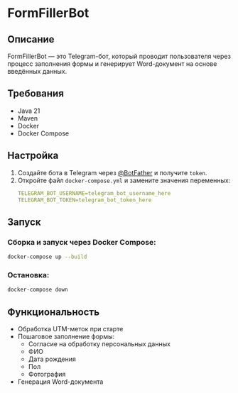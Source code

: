 # FormFillerBot

## Описание
FormFillerBot — это Telegram-бот, который проводит пользователя через процесс заполнения формы и генерирует Word-документ на основе введённых данных.

## Требования
- Java 21
- Maven
- Docker
- Docker Compose

## Настройка
1. Создайте бота в Telegram через [@BotFather](https://t.me/BotFather) и получите `token`.
2. Откройте файл `docker-compose.yml` и замените значения переменных:
   ```yaml
   TELEGRAM_BOT_USERNAME=telegram_bot_username_here
   TELEGRAM_BOT_TOKEN=telegram_bot_token_here
   ```

## Запуск
### Сборка и запуск через Docker Compose:
```sh
docker-compose up --build
```

### Остановка:
```sh
docker-compose down
```

## Функциональность
- Обработка UTM-меток при старте
- Пошаговое заполнение формы:
    - Согласие на обработку персональных данных
    - ФИО
    - Дата рождения
    - Пол
    - Фотография
- Генерация Word-документа